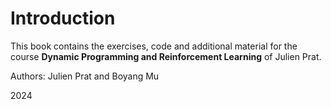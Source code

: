 # Introduction

This book contains the exercises, code and additional material for the course **Dynamic Programming and Reinforcement Learning** of Julien Prat.

Authors: Julien Prat and Boyang Mu

2024 

```{tableofcontents}
```
